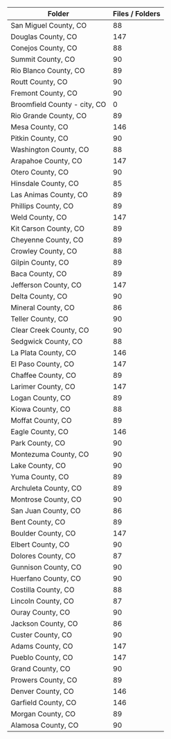 | Folder                       |   Files / Folders |
|------------------------------|-------------------|
| San Miguel County, CO        |                88 |
| Douglas County, CO           |               147 |
| Conejos County, CO           |                88 |
| Summit County, CO            |                90 |
| Rio Blanco County, CO        |                89 |
| Routt County, CO             |                90 |
| Fremont County, CO           |                90 |
| Broomfield County - city, CO |                 0 |
| Rio Grande County, CO        |                89 |
| Mesa County, CO              |               146 |
| Pitkin County, CO            |                90 |
| Washington County, CO        |                88 |
| Arapahoe County, CO          |               147 |
| Otero County, CO             |                90 |
| Hinsdale County, CO          |                85 |
| Las Animas County, CO        |                89 |
| Phillips County, CO          |                89 |
| Weld County, CO              |               147 |
| Kit Carson County, CO        |                89 |
| Cheyenne County, CO          |                89 |
| Crowley County, CO           |                88 |
| Gilpin County, CO            |                89 |
| Baca County, CO              |                89 |
| Jefferson County, CO         |               147 |
| Delta County, CO             |                90 |
| Mineral County, CO           |                86 |
| Teller County, CO            |                90 |
| Clear Creek County, CO       |                90 |
| Sedgwick County, CO          |                88 |
| La Plata County, CO          |               146 |
| El Paso County, CO           |               147 |
| Chaffee County, CO           |                89 |
| Larimer County, CO           |               147 |
| Logan County, CO             |                89 |
| Kiowa County, CO             |                88 |
| Moffat County, CO            |                89 |
| Eagle County, CO             |               146 |
| Park County, CO              |                90 |
| Montezuma County, CO         |                90 |
| Lake County, CO              |                90 |
| Yuma County, CO              |                89 |
| Archuleta County, CO         |                89 |
| Montrose County, CO          |                90 |
| San Juan County, CO          |                86 |
| Bent County, CO              |                89 |
| Boulder County, CO           |               147 |
| Elbert County, CO            |                90 |
| Dolores County, CO           |                87 |
| Gunnison County, CO          |                90 |
| Huerfano County, CO          |                90 |
| Costilla County, CO          |                88 |
| Lincoln County, CO           |                87 |
| Ouray County, CO             |                90 |
| Jackson County, CO           |                86 |
| Custer County, CO            |                90 |
| Adams County, CO             |               147 |
| Pueblo County, CO            |               147 |
| Grand County, CO             |                90 |
| Prowers County, CO           |                89 |
| Denver County, CO            |               146 |
| Garfield County, CO          |               146 |
| Morgan County, CO            |                89 |
| Alamosa County, CO           |                90 |